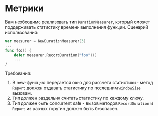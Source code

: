 # Метрики

Вам необходимо реализовать тип `DurationMeasurer`, который сможет поддерживать статистику времени выполнения функции. Сценарий использования:
```go
var measurer = NewDurationMeasurer(3)
...
func foo() {
    defer measurer.RecordDuration("foo")()
	...
}
```

Требования:
1. В new-функцию передается окно для рассчета статистики - метод `Report` должен отдавать статистику по последним `windowSize` вызовам.
2. Тип должен раздельно считать статистику по каждому ключу.
3. Тип должен быть concurrent safe - вызов методов `RecordDuration` и `Report` из разных горутин должен быть безопасен.
